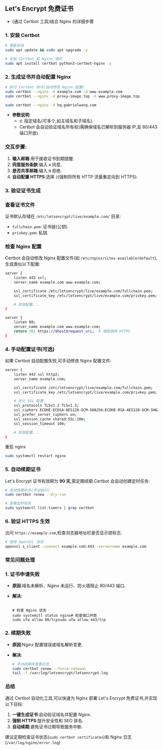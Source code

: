 ## **Let's Encrypt 免费证书**

- (通过 Certbot 工具)结合 Nginx 的详细步骤

### **1. 安装 Certbot**

```bash
# 更新系统
sudo apt update && sudo apt upgrade -y

# 安装 Certbot 和 Nginx 插件
sudo apt install certbot python3-certbot-nginx -y
```

### **2. 生成证书并自动配置 Nginx**

```bash
# 执行 Certbot 命令(自动修改 Nginx 配置)
sudo certbot --nginx -d example.com -d www.example.com
sudo certbot --nginx -d proxy-image.top -d www.proxy-image.top

sudo certbot --nginx -d hq.gabrielwang.com
```

- **参数说明**:
    - `d`: 指定域名(可多个,如主域名和子域名).
    - Certbot 会自动验证域名所有权(需确保域名已解析到服务器 IP,且 80/443 端口开放).

### **交互步骤:**

1. **输入邮箱**:用于接收证书到期提醒.
2. **同意服务条款**:输入 `A` 同意.
3. **是否共享邮箱**:输入 `N` 拒绝.
4. **自动配置 HTTPS**:选择 `2`(强制将所有 HTTP 流量重定向到 HTTPS).

### **3. 验证证书生成**

### **查看证书文件**

证书默认存储在 `/etc/letsencrypt/live/example.com/` 目录:

- `fullchain.pem`: 证书链(公钥).
- `privkey.pem`: 私钥.

### **检查 Nginx 配置**

Certbot 会自动修改 Nginx 配置文件(如 `/etc/nginx/sites-available/default`),生成类似以下配置:

```bash
server {
    listen 443 ssl;
    server_name example.com www.example.com;

    ssl_certificate /etc/letsencrypt/live/example.com/fullchain.pem;
    ssl_certificate_key /etc/letsencrypt/live/example.com/privkey.pem;

    # 其他配置...
}

server {
    listen 80;
    server_name example.com www.example.com;
    return 301 https://$host$request_uri;  # 强制跳转 HTTPS
}
```

### **4. 手动配置证书(可选)**

如果 Certbot 自动配置失败,可手动修改 Nginx 配置文件:

```bash
server {
    listen 443 ssl http2;
    server_name example.com;

    ssl_certificate /etc/letsencrypt/live/example.com/fullchain.pem;
    ssl_certificate_key /etc/letsencrypt/live/example.com/privkey.pem;

    # 优化 SSL 配置
    ssl_protocols TLSv1.2 TLSv1.3;
    ssl_ciphers ECDHE-ECDSA-AES128-GCM-SHA256:ECDHE-RSA-AES128-GCM-SHA256;
    ssl_prefer_server_ciphers on;
    ssl_session_cache shared:SSL:10m;
    ssl_session_timeout 10m;

    # 其他配置...
}

```

重启 nginx

```bash
sudo systemctl restart nginx
```

### **5. 自动续期证书**

Let's Encrypt 证书有效期为 **90 天**,需定期续期.Certbot 会自动创建定时任务:

```bash
# 测试续期命令(手动执行)
sudo certbot renew --dry-run

# 查看定时任务
sudo systemctl list-timers | grep certbot
```

### **6. 验证 HTTPS 生效**

访问 `https://example.com`,检查浏览器地址栏是否显示锁标志.

```bash
# 使用 OpenSSL 测试
openssl s_client -connect example.com:443 -servername example.com
```

### **常见问题处理**

### **1. 证书申请失败**

- **原因**:域名未解析、Nginx 未运行、防火墙阻止 80/443 端口.
- **解决**:

    ```

    # 检查 Nginx 状态
    sudo systemctl status nginx# 检查端口开放
    sudo ufw allow 80/tcpsudo ufw allow 443/tcp

    ```


### **2. 续期失败**

- **原因**:Nginx 配置错误或域名解析变更.
- **解决**:

    ```bash
    # 手动续期并查看日志
    sudo certbot renew --force-renewal
    tail -f /var/log/letsencrypt/letsencrypt.log

    ```


### **总结**

通过 Certbot 自动化工具,可以快速为 Nginx 部署 Let's Encrypt 免费证书,并实现以下目标:

1. **一键生成证书**:自动验证域名并配置 Nginx.
2. **强制 HTTPS**:提升安全性和 SEO 排名.
3. **自动续期**:避免证书过期导致服务中断.

建议定期检查证书状态(`sudo certbot certificates`)和 Nginx 日志(`/var/log/nginx/error.log`)
